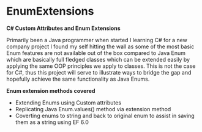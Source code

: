 # EnumExtensions
**C# Custom Attributes and Enum Extensions**

Primarily been a Java programmer when started I learning C# for a new company project I found my self hitting the wall as some of the most basic Enum features are not available out of the box compared to Java Enum which are basically full fledged classes which can be extended easily by applying the same OOP principles we apply to classes.  This is not the case for C#, thus this project will serve to illustrate ways to bridge the gap and hopefully achieve the same functionality as Java Enums. 

**Enum extension methods covered**
- Extending Enums using Custom attributes 
- Replicating Java Enum.values() method via extension method
- Coverting enums to string and back to original enum to assist in saving them as a string using EF 6.0 

